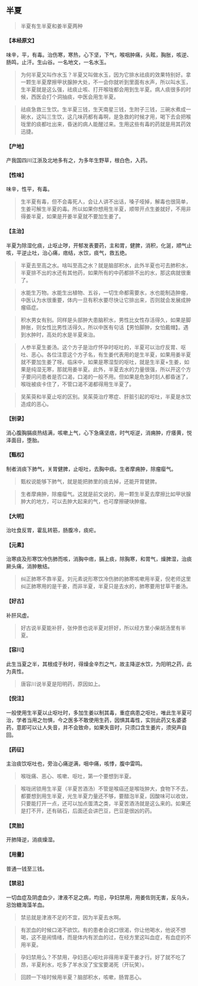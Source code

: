 ## 半夏

> 半夏有生半夏和姜半夏两种

#### 【本经原文】
味辛，平，有毒。治伤寒，寒热，心下坚，下气，喉咽肿痛，头眩，胸胀，咳逆、肠鸣，止汗。生山谷。一名地文，一名水玉。

> 为何半夏又叫作水玉？半夏又叫做水玉，因为它排水祛痰的效果特别好。拿一颗生半夏摩擦甲状腺肿大处，不一会你就听到里面有水声，所以叫水玉，生半夏就是这么强，祛痰止咳、打开喉咙都会用到生半夏。病人痰很多的时候，西医会打个洞抽痰，中医会用生半夏。

> 祛痰急救三生饮。生半夏三钱，生天南星三钱，生附子三钱，三碗水煮成一碗水，这叫三生饮，这几味药都有毒啊，是急救的时候才用，喝下去会把喉咙里的痰都吐出来，昏迷的病人能醒过来。生用这些有毒的药就是用其药效迅捷。

#### 【产地】
产我国四川江浙及北地多有之，为多年生野草，根白色，入药。
#### 【性味】
味辛，性平，有毒。

> 生半夏有毒，但不会毒死人，会让人讲不出话，嗓子哑掉，解毒也很简单，生姜可解生半夏的毒。所以如果你想用生半夏，顺带开点生姜就好，不用非得姜半夏，如果是开姜半夏就不要加生姜了。

#### 【主治】
半夏为除湿化痰，止呕止哕，开郁发表要药，主和胃，健脾，消积，化涎，顺气止咳，平逆止吐，治心痛，痞结，水饮，痰气，救五绝。

> 半夏去至高之水。啥叫至高之水？就是脑部积水，此外半夏也可去肺积水，半夏排不出的水还有其他药，如果所有的中药都排不出的水，那这病就很重了。

> 水能生万物。水能生出植物、五谷，一切生命都需要水，水也能制造肿瘤，中医认为水很重要，体内一旦有积水要尽快让它排出来，否则就会发展成肿瘤癌症。

> 积水男女有别。同样是头部肿大患脑积水，男性比女性存活得久，如果是脚肿胀，则女性比男性活得久，所以中医有句话【男怕脚肿，女怕戴帽】。遇到水肿时，高处的水是半夏来治。

> 人参半夏生姜汤。这个方子是治疗怀孕时呕吐的，半夏可以治疗反胃、呕吐、恶心。各位注意这个方子名，有生姜代表用的是生半夏，如果用姜半夏就不要加生姜了呀。临床中，如果是寒湿型的呕吐，就是生半夏+生姜，如果是纯湿无寒，那就用姜半夏。此外，半夏去水的力量很强，所以开这个方子要问问患者是否口渴，口渴的一般不用。但如果是危急时刻人都昏迷了，喉咙被痰卡住了，不管口渴不渴都得用生半夏了。

> 吴茱萸和半夏止呕的区别。吴茱萸治疗寒症、肝脏引起的呕吐，半夏是水饮造成的恶心。

#### 【别录】
消心腹胸膈痰热结满，咳嗽上气，心下急痛坚痞，时气呕逆，消痈肿，疗痿黄，悦泽面目，堕胎。
#### 【甄权】
制者消痰下肺气，关胃健脾，止呕吐，去胸中痰。生者摩痈肿，除瘤瘿气。

> 甄权说能够下肺气，就是能把肺里的痰去掉，还能开胃健脾。

> 生者摩痈肿，除瘤瘿气。这就是前文说的，用一颗生半夏去摩擦比如甲状腺肿大的地方，可以去肿大起来的气，也可摩擦硬块肿瘤。

#### 【大明】
治吐食反胃，霍乱转筋，肠腹冷，痰疟。
#### 【元素】
治寒痰及形寒饮冷伤肺而咳，消胸中痞，膈上痰，除胸寒，和胃气，燥脾湿，治痰厥头痛，消肿散结。

> 纠正肺寒不靠半夏。刘元素说形寒饮冷伤肺的肺寒咳嗽用半夏，倪老师这里纠正肺寒用的是干姜，而非半夏，半夏只是去水的，肺寒要用甘草干姜汤。

#### 【好古】
补肝风虚。

> 好古说半夏能补肝，张仲景也说半夏对肝好，所以经方里小柴胡汤里有半夏。

#### 【容川】
此生当夏之半，其根成于秋时，得燥金辛烈之气，故主降逆水饮，为阳明之药，此为真性。

> 唐容川说半夏是阳明药，原因如上。

#### 【倪注】
一般使用生半夏以止呕吐时，多加生姜以制其毒，重症病患之呕吐，唯此生半夏可治，学者当用之勿惧，今之医多不敢使用生药，因惧其毒性，实则此药又名婆婆药，意即可以让人失音，并不会致命，如果失音时，只须口含生姜片，须臾声自回。
#### 【药征】
主治痰饮呕吐也，旁治心痛逆满，咽中痛，咳悸，腹中雷鸣。

> 喉咙痛、恶心、咳嗽、呕吐，第一个要想到半夏。

> 喉咙闭锁用生半夏（半夏苦酒汤）不管是喉癌还是喉咙肿大，食物下不去，都要想到用生半夏，光生半夏力量还不够，要醋泡半夏，因酸味可以收敛，只要能打开一点，还可以加点蛋清之类，半夏苦酒汤就是这么来的。如果还是打不开，还有硝石，后面还会讲巴豆，巴豆是很凶的药。

#### 【灵胎】
开肺降逆，消痰燥湿。
#### 【用量】
普通一钱至三钱。
#### 【禁忌】
一切血症及阴虚血少，津液不足之病，均忌，孕妇禁用，用姜佐则无害，反乌头，忌饴糖海藻羊血。

> 禁忌就是津液不足的不宜，因为半夏去水啊。

> 有淤血的时候口渴不欲饮。有的患者会说口很渴，你让他喝水，他说不想喝，这不是闹情绪，而是体内有淤血的过，在经方里这叫血症，有血症的不用半夏。

> 孕妇禁用么？不禁用，孕妇恶心呕吐非得用半夏干姜才行。好了就不吃了昂，半夏利水，吃多了羊水没了宝宝要渴死（开玩笑）。

> 回顾一下啥时候用半夏？脑部积水，咳嗽，肠胃恶心。
